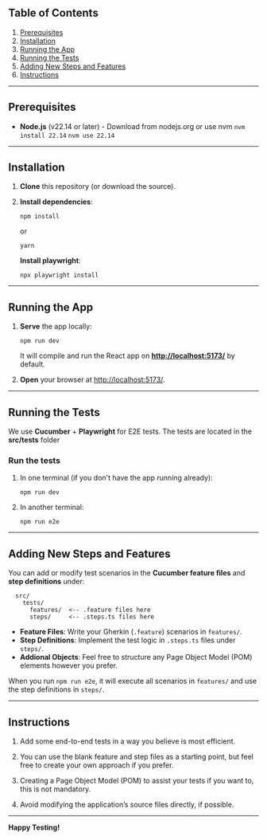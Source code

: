 ## Table of Contents

1. [Prerequisites](#prerequisites)
2. [Installation](#installation)
3. [Running the App](#running-the-app)
4. [Running the Tests](#running-the-tests)
5. [Adding New Steps and Features](#adding-new-steps-and-features)
6. [Instructions](#instructions)

---

## Prerequisites

- **Node.js** (v22.14 or later) - Download from nodejs.org or use nvm
  `nvm install 22.14`
  `nvm use 22.14`

---

## Installation

1. **Clone** this repository (or download the source).
2. **Install dependencies**:

   `npm install`

   or

   `yarn`

   **Install playwright**:

   `npx playwright install`

---

## Running the App

1. **Serve** the app locally:

   `npm run dev`

   It will compile and run the React app on **<http://localhost:5173/>** by default.

2. **Open** your browser at <http://localhost:5173/>.

---

## Running the Tests

We use **Cucumber** + **Playwright** for E2E tests. The tests are located in the **src/tests** folder

### Run the tests

1. In one terminal (if you don't have the app running already):

   `npm run dev`

2. In another terminal:

   `npm run e2e`

---

## Adding New Steps and Features

You can add or modify test scenarios in the **Cucumber feature files** and **step definitions** under:

```
  src/
    tests/
      features/  <-- .feature files here
      steps/     <-- .steps.ts files here
```

- **Feature Files**: Write your Gherkin (`.feature`) scenarios in `features/`.
- **Step Definitions**: Implement the test logic in `.steps.ts` files under `steps/`.
- **Addional Objects**: Feel free to structure any Page Object Model (POM) elements however you prefer.

When you run `npm run e2e`, it will execute all scenarios in `features/` and use the step definitions in `steps/`.

---

## Instructions

1. Add some end-to-end tests in a way you believe is most efficient.

2. You can use the blank feature and step files as a starting point, but feel free to create your own approach if you prefer.

3. Creating a Page Object Model (POM) to assist your tests if you want to, this is not mandatory.

4. Avoid modifying the application’s source files directly, if possible.

---

**Happy Testing!**
